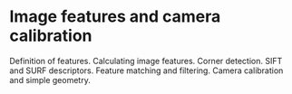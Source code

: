 # Image features and camera calibration
Definition of features. Calculating image features. Corner detection. SIFT and SURF descriptors. Feature matching and filtering. Camera calibration and simple geometry.
